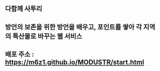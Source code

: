 ## 다함께 사투리

## 방언의 보존을 위한 방언을 배우고, 포인트를 쌓아 각 지역의 특산물로 바꾸는 웹 서비스 

## 배포 주소 : https://m6z1.github.io/MODUSTR/start.html

